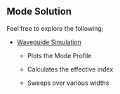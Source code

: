 ## Mode Solution

Feel free to explore the following;

- [Waveguide Simulation](waveguide)
  
  - Plots the Mode Profile
  
  - Calculates the effective index
  
  - Sweeps over various widths
